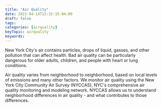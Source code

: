 ```yaml
---
title: "Air Quality"
date: 2021-04-14T12:32:15-04:00
draft: false
tags: 
categories: [airquality]
keyTopic: airquality
keywords: 
---
```


New York City's air contains particles, drops of liquid, gasses, and other pollution that can affect health. Bad air quality can be particularly dangerous for older adults, children, and people with heart or lung conditions.

Air quality varies from neighborhood to neighborhood, based on local levels of emissions and many other factors. We monitor air quality using the New York City Community Air Survey (NYCCAS), NYC's comprehensive air quality monitoring and modeling network. NYCCAS allows us to understand neighborhood differences in air quality - and what contributes to those differences.

